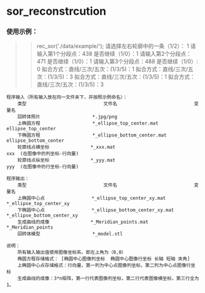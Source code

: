 # sor_reconstrcution
### 使用示例：
>>rec_sor('./data/example/');
请选择左右轮廓中的一条（1/2）：
>>1
请输入第1个分段点：438
是否继续（1/0）：1
请输入第2个分段点：471
是否继续（1/0）：1
请输入第3个分段点：488
是否继续（1/0）: 0
拟合方式：直线/三次/五次：(1/3/5)：1
拟合方式：直线/三次/五次：(1/3/5)：3
拟合方式：直线/三次/五次：(1/3/5)：1
拟合方式：直线/三次/五次：(1/3/5)：3


    程序输入（所有输入放在同一文件夹下，并按照示例命名）：
        类型                            文件名                            变量名
        回转体照片                   *.jpg/png                          
        上椭圆方程                   *_ellipse_top_center.mat             ellipse_top_center
        下椭圆方程                   *_ellipse_bottom_center.mat          ellipse_bottom_center
        轮廓线点横坐标               *_xxx.mat                            xxx  (在图像中的列坐标-行向量)
        轮廓线点纵坐标               *_yyy.mat                            yyy  (在图像中的行坐标-行向量)
        
    程序输出： 
        类型                            文件名                            变量名
        上椭圆中心点                 *_ellipse_top_center_xy.mat        *_ellipse_top_center_xy              
        下椭圆中心点                 *_ellipse_bottom_center_xy.mat     *_ellipse_bottom_center_xy
        生成曲线的成像               *_Meridian_points.mat              *_Meridian_points
        回转体模型                   *_model.stl    

    说明：
        所有输入输出值使用图像坐标系，即左上角为（0,0）
        椭圆方程存储格式： [椭圆中心图像列坐标  椭圆中心图像行坐标 长轴 短轴 夹角]
        上椭圆中心点存储格式：行向量，第一列为中心点图像列坐标，第二列为中心点图像行坐标
        生成曲线的成像：3*n矩阵，第一行代表图像列坐标，第二行代表图像横坐标，第三行全为1。
        
